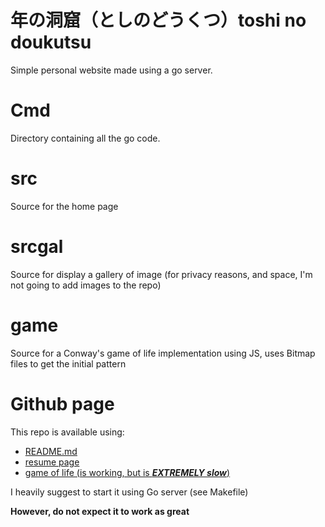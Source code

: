 # 年の洞窟（としのどうくつ）toshi no doukutsu

Simple personal website made using a go server.
# Cmd

Directory containing all the go code.

# src

Source for the home page

# srcgal

Source for display a gallery of image (for privacy reasons, and space, I'm not going to add images to the repo)

# game

Source for a Conway's game of life implementation using JS, uses Bitmap files to get the initial pattern

# Github page

This repo is available using: 
- [README.md](https://nian0bussou.github.io/toshi-no-doukutu/)
- [resume page](https://nian0bussou.github.io/toshi-no-doukutu/resume)
- [game of life (is working, but is ***EXTREMELY slow***)](https://nian0bussou.github.io/toshi-no-doukutu/game)

I heavily suggest to start it using Go server (see Makefile)

**However, do not expect it to work as great**
